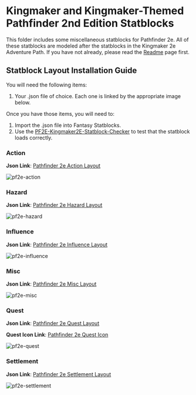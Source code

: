 # Kingmaker and Kingmaker-Themed Pathfinder 2nd Edition Statblocks

This folder includes some miscellaneous statblocks for Pathfinder 2e. All of these statblocks are modeled after the statblocks in the Kingmaker 2e Adventure Path. If you have not already, please read the [Readme](Reference/Bestiary/Readme.md) page first.  

## Statblock Layout Installation Guide

You will need the following items:
1. Your .json file of choice. Each one is linked by the appropriate image below.

Once you have those items, you will need to:
1. Import the .json file into Fantasy Statblocks.
2. Use the [PF2E-Kingmaker2E-Statblock-Checker](Kingmaker-Render-Tester.md) to test that the statblock loads correctly.

### Action

**Json Link**: [Pathfinder 2e Action Layout](Pathfinder-2e-Action-Layout.json)

![pf2e-action](pf2e-action.png)

### Hazard

**Json Link**: [Pathfinder 2e Hazard Layout](Pathfinder-2e-Hazard-Layout.json)

![pf2e-hazard](pf2e-hazard.png)

### Influence

**Json Link**: [Pathfinder 2e Influence Layout](Pathfinder-2e-Influence-Layout.json)

![pf2e-influence](pf2e-influence.png)

### Misc

**Json Link**: [Pathfinder 2e Misc Layout](Pathfinder-2e-Misc-Layout.json)

![pf2e-misc](pf2e-misc.png)

### Quest

**Json Link**: [Pathfinder 2e Quest Layout](Pathfinder-2e-Quest-Layout.json)

**Quest Icon Link**: [Pathfinder 2e Quest Icon](pf2e-quest-icon.png)

![pf2e-quest](pf2e-quest.png)

### Settlement

**Json Link**: [Pathfinder 2e Settlement Layout](Pathfinder-2e-Settlement-Layout.json)

![pf2e-settlement](pf2e-settlement.png)
